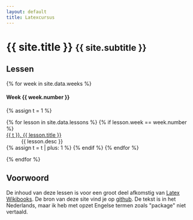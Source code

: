 ```yaml
---
layout: default
title: Latexcursus
---
```


<div class="page-header">
<h1>{{ site.title }} <small>{{ site.subtitle }}</small></h1>
</div>

## Lessen 
{% for week in site.data.weeks %}
<h4>Week {{ week.number }} </h4>
{% assign t = 1 %}
<dl>
  {% for lesson in site.data.lessons %}
  {% if lesson.week == week.number %}
    <dt><a href="/lessons/{{ lesson.url }}">{{ t }}. {{ lesson.title }}</a></dt>
    <dd>{{ lesson.desc }}</dd>
  {% assign t = t | plus: 1 %}
  {% endif %}
  {% endfor %}
</dl>
{% endfor %}


## Voorwoord
De inhoud van deze lessen is voor een groot deel afkomstig van [Latex Wikibooks](http://en.wikibooks.org/wiki/LaTeX). De bron van deze
site vind je op [github](https://github.com/jzuiddam/jzuiddam.github.io). De tekst is in het Nederlands, maar ik heb met opzet Engelse termen zoals "package" niet vertaald.


